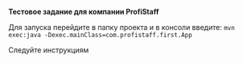 **Тестовое задание для компании ProfiStaff**

Для запуска перейдите в папку проекта и в консоли введите:
`mvn exec:java -Dexec.mainClass=com.profistaff.first.App`

Следуйте инструкциям